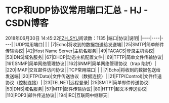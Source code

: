 # TCP和UDP协议常用端口汇总 - HJ - CSDN博客
2018年06月30日 14:45:22[FZH_SYU](https://me.csdn.net/feizaoSYUACM)阅读数：1135
|端口|协议|说明|
|----|----|----|
|UDP常用端口| | |
|7|Echo|将收到的数据包送给发送端|
|25|SMTP|简单邮件传输协议|
|42|Host Name Server|主机名服务|
|49|TACACS|登录主机协议|
|53|DNS|域名服务|
|67|DHCP|动态主机配置文件|
|69|TFTP|简单文件传输协议|
|161|SNMP|简单网络管理协议|
|162|SNMP|简单网络管理协议（trap 陷阱）|
|220|IMAP|交互邮件访问协议|
|TCP常用端口| | |
|7|Echo|将收到的数据包送给发送端|
|20|FTP(Data)|文件传送协议（数据连接）|
|21|FTP(Control)|文件传送协议（控制连接）|
|23|TELNET|远程登录|
|25|SMTP|简单邮件传送协议|
|53|DNS|域名服务|
|57|MTP|邮件传输协议|
|80|HTTP|超文本传送协议|
|110|POP3|邮件传送协议|
|194|IRC|互联网中继聊天|
